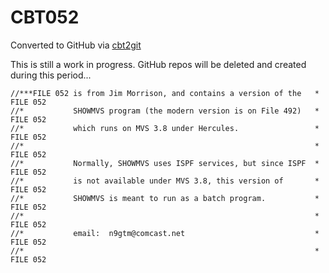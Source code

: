 # CBT052
Converted to GitHub via [cbt2git](https://github.com/wizardofzos/cbt2git)

This is still a work in progress. GitHub repos will be deleted and created during this period...

```
//***FILE 052 is from Jim Morrison, and contains a version of the   *   FILE 052
//*           SHOWMVS program (the modern version is on File 492)   *   FILE 052
//*           which runs on MVS 3.8 under Hercules.                 *   FILE 052
//*                                                                 *   FILE 052
//*           Normally, SHOWMVS uses ISPF services, but since ISPF  *   FILE 052
//*           is not available under MVS 3.8, this version of       *   FILE 052
//*           SHOWMVS is meant to run as a batch program.           *   FILE 052
//*                                                                 *   FILE 052
//*           email:  n9gtm@comcast.net                             *   FILE 052
//*                                                                 *   FILE 052
```
